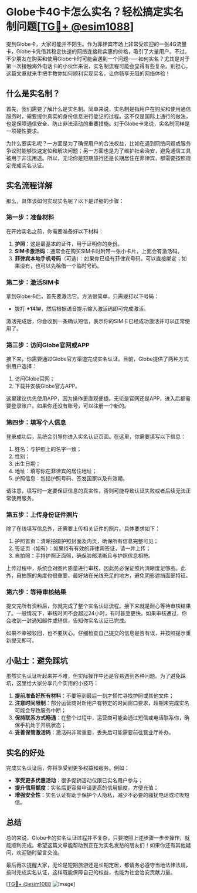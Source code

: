 # Globe卡4G卡怎么实名？轻松搞定实名制问题[[TG💪+ @esim1088](https://t.me/s/esim1088)]

提到Globe卡，大家可能并不陌生。作为菲律宾市场上非常受欢迎的一张4G流量卡，Globe卡凭借其稳定快速的网络连接和实惠的价格，吸引了大量用户。不过，不少朋友在购买和使用Globe卡时可能会遇到一个问题——如何实名？尤其是对于第一次接触海外电话卡的小伙伴来说，实名制流程可能会显得有些复杂。别担心，这篇文章就来手把手教你如何顺利实现实名，让你畅享无阻的网络体验！

## 什么是实名制？

首先，我们需要了解什么是实名制。简单来说，实名制是指用户在购买和使用通信服务时，需要提供真实的身份信息进行登记的过程。这不仅是国际上通行的做法，也是保障通信安全、防止非法活动的重要措施。对于Globe卡来说，实名制同样是一项硬性要求。

为什么要实名呢？一方面是为了确保用户的合法权益，比如在遇到网络问题或服务争议时能够快速定位和解决问题；另一方面也是为了维护社会治安，避免通信工具被用于非法用途。所以，无论你是短期旅行还是长期居住在菲律宾，都需要按照规定完成实名认证。

## 实名流程详解

那么，具体该如何实现实名呢？以下是详细的步骤：

### 第一步：准备材料

在开始实名之前，你需要准备好以下材料：
1. **护照**：这是最基本的证件，用于证明你的身份。
2. **SIM卡激活码**：通常会在购买SIM卡时附带一张小卡片，上面会有激活码。
3. **菲律宾本地手机号码**（可选）：如果你已经有菲律宾号码，可以直接绑定；如果没有，也可以先租借一个临时号码。

### 第二步：激活SIM卡

拿到Globe卡后，首先要激活它。方法很简单，只需拨打以下号码：
- 拨打 **\*141#**，然后根据语音提示输入激活码即可完成激活。

激活完成后，你会收到一条确认短信，表示你的SIM卡已经成功激活并可以正常使用了。

### 第三步：访问Globe官网或APP

接下来，你需要通过Globe官方渠道完成实名认证。目前，Globe提供了两种方式供用户选择：
1. 访问Globe官网；
2. 下载并安装Globe官方APP。

这里建议优先使用APP，因为操作更直观便捷。无论是官网还是APP，进入后都需要登录账户。如果你还没有账号，可以注册一个新的。

### 第四步：填写个人信息

登录成功后，系统会引导你进入实名认证页面。在这里，你需要填写以下信息：
1. 姓名：与护照上的名字一致；
2. 性别；
3. 出生日期；
4. 地址：填写你在菲律宾的居住地址；
5. 护照信息：包括护照号码、签发国家以及有效期。

请注意，填写时一定要保证信息的真实性，否则可能导致认证失败或者后续无法正常使用服务。

### 第五步：上传身份证件照片

除了在线填写信息外，还需要上传相关证件的照片。具体要求如下：
1. 护照首页：清晰拍摄护照封面及内页，确保所有信息完整可见；
2. 签证页（如有）：如果持有有效的菲律宾签证，请一并上传；
3. 自拍照：手持护照正面照，确保脸部清晰且与护照信息相符。

上传过程中，系统会对图片质量进行审核，因此务必保证照片清晰度足够高。此外，自拍照的角度也很重要，最好站在光线充足的地方，避免阴影遮挡面部特征。

### 第六步：等待审核结果

提交完所有资料后，你就完成了整个实名认证流程。接下来就是耐心等待审核结果了。一般情况下，审核时间不会超过24小时，有时甚至更快。如果审核通过，你会收到一封通知邮件或短信，告知你实名认证已完成。

如果不幸被驳回，也不要灰心。仔细检查自己提交的信息是否有误，并按照提示重新提交即可。

## 小贴士：避免踩坑

虽然实名认证听起来并不难，但实际操作中还是容易遇到各种问题。为了避免踩坑，这里给大家分享几个实用的小技巧：
1. **提前准备好所有材料**：不要等到最后一刻才慌忙寻找护照或其他文件；
2. **注意时间限制**：部分运营商对新用户有特定的时间窗口要求，超期未完成实名可能会导致服务中断；
3. **保持联系方式畅通**：在整个过程中，运营商可能会通过短信或电话联系你，确保手机处于开机状态；
4. **妥善保管激活码**：激活码非常重要，丢失后可能需要前往营业厅补办。

## 实名的好处

完成实名认证后，你将享受到更多权益和服务。例如：
- **享受更多优惠活动**：很多促销活动仅限已实名用户参与；
- **提升信用额度**：实名后更容易申请更高的信用额度，方便充值；
- **增强安全性**：实名认证有助于保护个人隐私，减少不必要的骚扰电话或垃圾短信。

## 总结

总的来说，Globe卡的实名认证过程并不复杂，只要按照上述步骤一步步操作，就能顺利完成。希望这篇文章能帮助到正在为实名发愁的朋友们！如果你还有其他疑问，欢迎随时留言交流。

最后再次提醒大家，无论是短期旅游还是长期定居，都请务必遵守当地法律法规，按时完成实名认证，这样既能保障自己的权益，也能为社会治安贡献力量。

[[TG💪+ @esim1088](https://t.me/s/esim1088) ![Image](https://i.postimg.cc/4NQfJmqS/Snipaste-2025-05-13-00-14-12.png)]